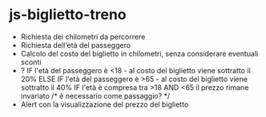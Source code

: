 # js-biglietto-treno

- Richiesta dei chilometri da percorrere
- Richiesta dell'età del passeggero
- Calcolo del costo del biglietto in chilometri, senza considerare eventuali sconti
- ? IF l'età del passeggero è <18
        - al costo del biglietto viene sottratto il 20%
    ELSE IF l'età del passeggero è >65
        - al costo del biglietto viene sottratto il 40%
    IF l'età è compresa tra >18 AND <65 il prezzo rimane invariato /* è necessario come passaggio? */
- Alert con la visualizzazione del prezzo del biglietto